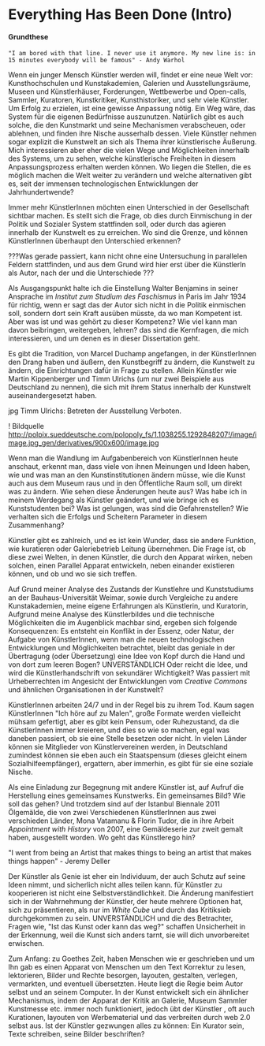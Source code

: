# Everything Has Been Done (Intro) 


#### Grundthese 

    "I am bored with that line. I never use it anymore. My new line is: in 15 minutes everybody will be famous" - Andy Warhol

Wenn ein junger Mensch Künstler werden will, findet er eine neue Welt vor: Kunsthochschulen und Kunstakademien, Galerien und Ausstellungsräume, 
Museen und Künstlerhäuser, Forderungen, Wettbewerbe und Open-calls, Sammler, Kuratoren, Kunstkritiker, Kunsthistoriker, und sehr viele Künstler. 
Um Erfolg zu erzielen, ist eine gewisse Anpassung nötig. Ein Weg wäre, das System für die eigenen Bedürfnisse auszunutzen. 
Natürlich gibt es auch solche, die den Kunstmarkt und seine Mechanismen verabscheuen, oder ablehnen, und finden ihre Nische ausserhalb dessen. 
Viele Künstler nehmen sogar explizit die Kunstwelt an sich als Thema ihrer künstlerische Äußerung.
Mich interessieren aber eher die vielen Wege und Möglichkeiten innerhalb des Systems, um zu sehen, welche künstlerische Freiheiten in diesem Anpassungsprozess erhalten werden können.
Wo liegen die Stellen, die es möglich machen die Welt weiter zu verändern und welche alternativen gibt es, seit der immensen technologischen Entwicklungen der Jahrhundertwende? 

Immer mehr KünstlerInnen möchten einen Unterschied in der Gesellschaft sichtbar machen. Es stellt sich die Frage, ob dies durch 
Einmischung in der Politik und Sozialer System stattfinden soll, oder durch das agieren innerhalb der Kunstwelt es zu erreichen. 
Wo sind die Grenze, und können KünstlerInnen überhaupt den Unterschied erkennen? 

???Was gerade passiert, kann nicht ohne eine Untersuchung in 
parallelen Feldern stattfinden, und aus dem Grund wird hier erst über die KünstlerIn als Autor, nach der und die Unterschiede ???

Als Ausgangspunkt halte ich die Einstellung Walter Benjamins in seiner Ansprache im *Institut zum Studium des Faschismus* in Paris im Jahr 1934
für richtig, wenn er sagt das der Autor sich nicht in die Politik einmischen soll, sondern dort sein Kraft ausüben müsste, da wo man Kompetent ist. 
Aber was ist und was gehört zu dieser Kompetenz? Wie viel kann man davon beibringen, weitergeben, lehren? das sind die Kernfragen, die mich interessieren, 
und um denen es in dieser Dissertation geht.

Es gibt die Tradition, von Marcel Duchamp angefangen, in der KünstlerInnen den Drang haben und äußern, den Kunstbegriff zu ändern, die Kunstwelt zu ändern, 
die Einrichtungen dafür in Frage zu stellen. Allein Künstler wie Martin Kippenberger und Timm Ulrichs (um nur zwei Beispiele aus Deutschland zu nennen), 
die sich mit ihrem Status innerhalb der Kunstwelt auseinandergesetzt haben.

   jpg Timm Ulrichs: Betreten der Ausstellung Verboten.

   ! Bildquelle http://polpix.sueddeutsche.com/polopoly_fs/1.1038255.1292848207!/image/image.jpg_gen/derivatives/900x600/image.jpg

Wenn man die Wandlung im Aufgabenbereich von KünstlerInnen heute anschaut, erkennt man, dass viele von ihnen Meinungen und Ideen haben,
wie und was man an den Kunstinstitutionen ändern müsse, wie die Kunst auch aus dem Museum raus und in den Öffentliche Raum soll, um direkt was zu ändern. 
Wie sehen diese Änderungen heute aus? Was habe ich in meinem Werdegang als Künstler geändert, und wie bringe ich es Kunststudenten bei? Was ist gelungen, 
was sind die Gefahrenstellen? Wie verhalten sich die Erfolgs und Scheitern Parameter in diesem Zusammenhang?

Künstler gibt es zahlreich, und es ist kein Wunder, dass sie andere Funktion, wie kuratieren oder Galeriebetrieb Leitung übernehmen. 
Die Frage ist, ob diese zwei Welten, in denen Künstler, die durch den Apparat wirken, neben solchen, einen Parallel Apparat entwickeln, 
neben einander existieren können, und ob und wo sie sich treffen.

Auf Grund meiner Analyse des Zustands der Kunstlehre und Kunststudiums an der Bauhaus-Universität Weimar, sowie durch Vergleiche zu andere Kunstakademien, 
meine eigene Erfahrungen als Künstlerin, und Kuratorin, Aufgrund meine Analyse des Künstlerbildes und die technische Möglichkeiten die im 
Augenblick machbar sind, ergeben sich folgende Konsequenzen: Es entsteht ein Konflikt in der Essenz, oder Natur, der Aufgabe von KünstlerInnen, 
wenn man die neuen technologischen Entwicklungen und Möglichkeiten betrachtet, bleibt das geniale in der Übertragung (oder Übersetzung) eine 
Idee von Kopf durch die Hand und von dort zum leeren Bogen? UNVERSTÄNDLICH  Oder reicht die Idee, und wird die Künstlerhandschrift von sekundärer Wichtigkeit? 
Was passiert mit Urheberrechten im Angesicht der Entwicklungen vom *Creative Commons* und ähnlichen Organisationen in der Kunstwelt? 

KünstlerInnen arbeiten 24/7 und in der Regel bis zu ihrem Tod. Kaum sagen KünstlerInnen "Ich höre auf zu Malen", große Formate werden vielleicht 
mühsam gefertigt, aber es gibt kein Pensum, oder Ruhezustand, da die KünstlerInnen immer kreieren, und dies so wie so machen, egal was daneben passiert, 
ob sie eine Stelle besetzen oder nicht. In vielen Länder können sie Mitglieder von Künstlervereinen werden, in Deutschland zumindest können sie eben 
auch ein Staatspensum (dieses gleicht einem Sozialhilfeempfänger), ergattern, aber immerhin, es gibt für sie eine soziale Nische.

Als eine Einladung zur Begegnung mit andere Künstler ist, auf Aufruf die Herstellung eines gemeinsames 
Kunstwerks. Ein gemeinsames Bild? Wie soll das gehen? Und trotzdem sind auf der Istanbul Biennale 2011 Ölgemälde, 
die von zwei Verschiedenen KünstlerInnen aus zwei verschieden Länder, Mona Vatamanu & Florin Tudor, die in ihre Arbeit *Appointment with History* 
von 2007, eine Gemäldeserie zur zweit gemalt haben, ausgestellt worden. Wo geht das Künstlerego hin?
 

   "I went from being an Artist that makes things to being an artist that makes things happen" - Jeremy Deller

Der Künstler als Genie ist eher ein Individuum, der auch Schutz auf seine Ideen nimmt, und sicherlich nicht alles teilen kann. 
für Künstler zu kooperieren ist nicht eine Selbstverständlichkeit. Die Änderung manifestiert sich in der Wahrnehmung der Künstler, 
der heute mehrere Optionen hat, sich zu präsentieren, als nur im *White Cube* und durch das Kritiksieb durchgekommen zu sein.
UNVERSTÄNDLICH
und die des Betrachter, 
Fragen wie, "Ist das Kunst oder kann das weg?" schaffen Unsicherheit in der Erkennung, weil die Kunst sich anders tarnt, 
sie will dich unvorbereitet erwischen.

Zum Anfang:
zu Goethes Zeit, haben Menschen wie er geschrieben und um Ihn gab es einen Apparat von Menschen um den Text Korrektur zu lesen, 
lektorieren, Bilder und Rechte besorgen, layouten, gestalten, verlegen, vermarkten, und eventuell übersetzten. Heute liegt die Regie beim 
Autor selbst und an seinem Computer. In der Kunst entwickelt sich ein ähnlicher Mechanismus, indem der Apparat der Kritik an Galerie, Museum 
Sammler Kunstmesse etc. immer noch funktioniert, jedoch übt der Künstler , oft auch Kurationen, layouten von Werbematerial und das 
verbreiten durch web 2.0 selbst aus. Ist der Künstler gezwungen alles zu können: Ein Kurator sein, Texte schreiben, seine Bilder beschriften?

